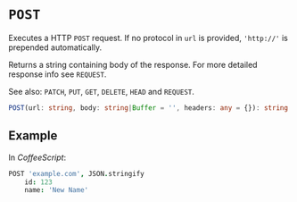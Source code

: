 # `POST`

Executes a HTTP `POST` request. If no protocol in `url` is provided, `'http://'` is prepended automatically.

Returns a string containing body of the response. For more detailed response info see `REQUEST`.

See also: `PATCH`, `PUT`, `GET`, `DELETE`, `HEAD` and `REQUEST`. 

```typescript
POST(url: string, body: string|Buffer = '', headers: any = {}): string
```

## Example

In *CoffeeScript*:

```coffeescript
POST 'example.com', JSON.stringify
    id: 123
    name: 'New Name'
```